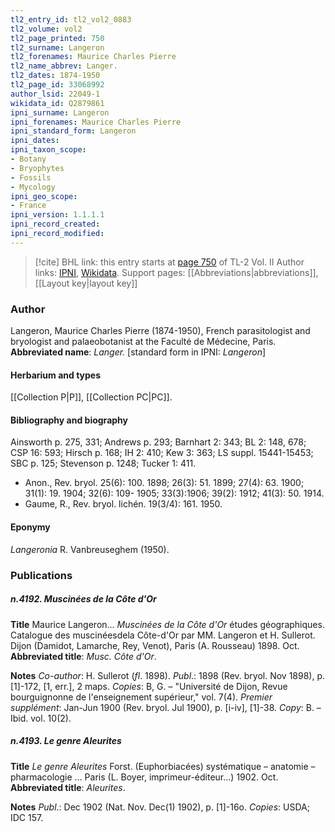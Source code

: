 ```yaml
---
tl2_entry_id: tl2_vol2_0883
tl2_volume: vol2
tl2_page_printed: 750
tl2_surname: Langeron
tl2_forenames: Maurice Charles Pierre
tl2_name_abbrev: Langer.
tl2_dates: 1874-1950
tl2_page_id: 33068992
author_lsid: 22049-1
wikidata_id: Q2879861
ipni_surname: Langeron
ipni_forenames: Maurice Charles Pierre
ipni_standard_form: Langeron
ipni_dates: 
ipni_taxon_scope: 
- Botany
- Bryophytes
- Fossils
- Mycology
ipni_geo_scope: 
- France
ipni_version: 1.1.1.1
ipni_record_created: 
ipni_record_modified:
---
```


> [!cite] BHL link: this entry starts at [page 750](https://www.biodiversitylibrary.org/page/33068992) of TL-2 Vol. II
> Author links: [IPNI](https://www.ipni.org/a/22049-1), [Wikidata](https://www.wikidata.org/wiki/Q2879861). Support pages: [[Abbreviations|abbreviations]], [[Layout key|layout key]]

### Author

Langeron, Maurice Charles Pierre (1874-1950), French parasitologist and bryologist and palaeobotanist at the Faculté de Médecine, Paris. 
**Abbreviated name**: *Langer.* \[standard form in IPNI: *Langeron*\]

#### Herbarium and types

[[Collection P|P]], [[Collection PC|PC]].

#### Bibliography and biography

Ainsworth p. 275, 331; Andrews p. 293; Barnhart 2: 343; BL 2: 148, 678; CSP 16: 593; Hirsch p. 168; IH 2: 410; Kew 3: 363; LS suppl. 15441-15453; SBC p. 125; Stevenson p. 1248; Tucker 1: 411.
- Anon., Rev. bryol. 25(6): 100. 1898; 26(3): 51. 1899; 27(4): 63. 1900; 31(1): 19. 1904; 32(6): 109- 1905; 33(3):1906; 39(2): 1912; 41(3): 50. 1914.
- Gaume, R., Rev. bryol. lichén. 19(3/4): 161. 1950.

#### Eponymy

*Langeronia* R. Vanbreuseghem (1950).

### Publications

##### n.4192. Muscinées de la Côte d'Or

**Title**
Maurice Langeron... *Muscinées de la Côte d'Or* études géographiques. Catalogue des muscinéesdela Côte-d'Or par MM. Langeron et H. Sullerot. Dijon (Damidot, Lamarche, Rey, Venot), Paris (A. Rousseau) 1898. Oct.
**Abbreviated title**: *Musc. Côte d'Or*.

**Notes**
*Co-author*: H. Sullerot (*fl*. 1898).
*Publ*.: 1898 (Rev. bryol. Nov 1898), p. \[1\]-172, \[1, err.\], 2 maps. *Copies*: B, G. – "Université de Dijon, Revue bourguignonne de l'enseignement supérieur," vol. 7(4).
*Premier supplément*: Jan-Jun 1900 (Rev. bryol. Jul 1900), p. \[i-iv\], \[1\]-38. *Copy*: B. – Ibid. vol. 10(2).

##### n.4193. Le genre Aleurites

**Title**
*Le genre Aleurites* Forst. (Euphorbiacées) systématique – anatomie – pharmacologie ... Paris (L. Boyer, imprimeur-éditeur...) 1902. Oct.
**Abbreviated title**: *Aleurites*.

**Notes**
*Publ*.: Dec 1902 (Nat. Nov. Dec(1) 1902), p. \[1\]-16o. *Copies*: USDA; IDC 157.

